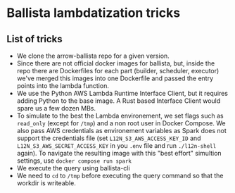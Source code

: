 # Ballista lambdatization tricks

## List of tricks

- We clone the arrow-ballista repo for a given version. 
- Since there are not official docker images for ballista, but, inside the repo
  there are Dockerfiles for each part (builder, scheduler, executor) we've merged
  this images into one Dockerfile and passed the entry points into the lambda 
  function.
- We use the Python AWS Lambda Runtime Interface Client, but it requires adding
  Python to the base image. A Rust based Interface Client would spare us a few
  dozen MBs.
- To simulate to the best the Lambda environement, we set flags such as
  `read_only` (except for `/tmp`) and a non root user in Docker Compose. We also
  pass AWS credentials as environement variables as Spark does not support the
  credentials file (set `L12N_S3_AWS_ACCESS_KEY_ID` and
  `L12N_S3_AWS_SECRET_ACCESS_KEY` in you `.env` file and run `./l12n-shell`
  again). To navigate the resulting image with this "best effort" simultion
  settings, use `docker compose run spark`
- We execute the query using ballista-cli
- We need to `cd` to `/tmp` before executing the query command so that the
  workdir is writeable.